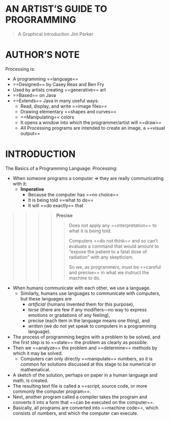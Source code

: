# AN ARTIST’S GUIDE TO PROGRAMMING
>A Graphical Introduction
>Jim Parker
# AUTHOR’S NOTE
Processing is:
- A programming ==language==
- ==Designed== by Casey Reas and Ben Fry
- Used by artists creating ==generative== art
- ==Based== on Java
- ==Extends== Java in many useful ways:
  - Read, display, and write ==image files==
  - Drawing elementary ==shapes and curves==
  - ==Manipulating== colors
  - It opens a window into which the programmer/artist will ==draw==
  - All Processing programs are intended to create an image, a ==visual output==
# INTRODUCTION
The Basics of a Programming Language: Processing:
  - When someone programs a computer => they are really communicating with it:
    - **Imperative**
      - Because the computer has ==no choice==
      - It is being told ==what to do==
      - It will ==do exactly== that
>>>>**Precise**
>>>>>Does not apply any ==interpretation== to what it is being told.
>>>>>
>>>>>Computers ==do not think== and so can’t evaluate a command that would amount to “expose the patient to a fatal dose of radiation” with any skepticism.
>>>>>
>>>>>So we, as programmers, must be ==careful and precise== in what we instruct the machine to do.

- When humans communicate with each other, we use a language.
  - Similarly, humans use languages to communicate with computers, but these languages are
    - _artificial_ (humans invented them for this purpose),
    - _terse_ (there are few if any modifiers—no way to express emotions or gradations of any feeling),
    - precise (each item in the language means one thing), and
    - _written_ (we do not yet speak to computers in a programming language).
- The process of programming begins with a problem to be solved, and the first step is to ==state== the problem as clearly as possible.
- Then we ==analyze== the problem and ==determine== methods by which it may be solved.
  - Computers can only directly ==manipulate== numbers, so it is common for solutions discussed at this stage to be numerical or mathematical.
- A sketch of the solution, perhaps on paper in a human language and math, is created.
- The resulting text file is called a ==script, source code, or more commonly the computer program==.
- Next, another program called a compiler takes the program and converts it into a form that ==can be executed on the computer==.
- Basically, all programs are converted into ==machine code==, which consists of numbers, and which the computer can execute.